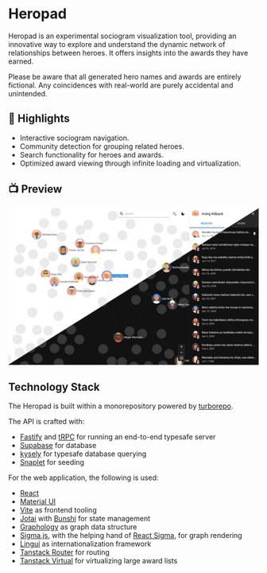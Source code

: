 # Heropad

Heropad is an experimental sociogram visualization tool, providing an innovative way to explore and understand the dynamic network of relationships between heroes. It offers insights into the awards they have earned.

Please be aware that all generated hero names and awards are entirely fictional. Any coincidences with real-world are purely accidental and unintended.

## 🚀 Highlights

- Interactive sociogram navigation.
- Community detection for grouping related heroes.
- Search functionality for heroes and awards.
- Optimized award viewing through infinite loading and virtualization.

## 📺 Preview

![Alt text](./docs/images/screenshot.jpg?raw=true 'Title')

## Technology Stack

The Heropad is built within a monorepository powered by [turborepo](https://turbo.build/repo).

The API is crafted with:

- [Fastify](https://fastify.dev) and [tRPC](https://trpc.io) for running an end-to-end typesafe server
- [Supabase](https://supabase.com) for database
- [kysely](https://kysely.dev) for typesafe database querying
- [Snaplet](https://www.snaplet.dev) for seeding

For the web application, the following is used:

- [React](https://react.dev)
- [Material UI](https://mui.com)
- [Vite](https://vitejs.dev) as frontend tooling
- [Jotai](https://jotai.org) with [Bunshi](https://www.bunshi.org/) for state management
- [Graphology](https://graphology.github.io) as graph data structure
- [Sigma.js](https://www.sigmajs.org), with the helping hand of [React Sigma](https://sim51.github.io/react-sigma), for graph rendering
- [Lingui](https://lingui.dev) as internationalization framework
- [Tanstack Router](https://tanstack.com/router) for routing
- [Tanstack Virtual](https://tanstack.com/virtual) for virtualizing large award lists
